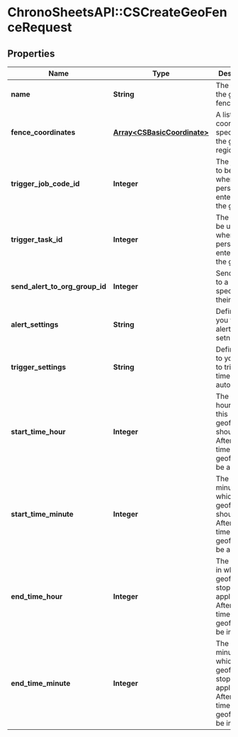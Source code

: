 # ChronoSheetsAPI::CSCreateGeoFenceRequest

## Properties
Name | Type | Description | Notes
------------ | ------------- | ------------- | -------------
**name** | **String** | The name of the geo fence | [optional] 
**fence_coordinates** | [**Array&lt;CSBasicCoordinate&gt;**](CSBasicCoordinate.md) | A list of coordinates specifying the geofence region | [optional] 
**trigger_job_code_id** | **Integer** | The job code to be used when the person enters/leaves the geofence | [optional] 
**trigger_task_id** | **Integer** | The task to be used when the person enters/leaves the geofence | [optional] 
**send_alert_to_org_group_id** | **Integer** | Send an alert to a user, specified by their user ID | [optional] 
**alert_settings** | **String** | Define when you want the alerts to be setn | [optional] 
**trigger_settings** | **String** | Define how to you want to trigger the timesheet automation | [optional] 
**start_time_hour** | **Integer** | The start hour in which this geofence should apply.  After this time, the geofence will be active. | [optional] 
**start_time_minute** | **Integer** | The start minute in which this geofence should apply.  After this time, the geofence will be active. | [optional] 
**end_time_hour** | **Integer** | The end hour in which this geofence will stop applying.  After this time, the geofence will be inactive. | [optional] 
**end_time_minute** | **Integer** | The end minute in which this geofence will stop applying.  After this time, the geofence will be inactive. | [optional] 



